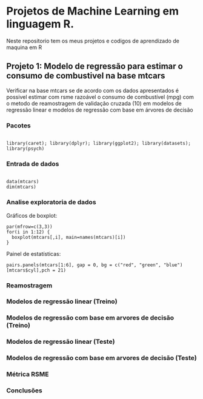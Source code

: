 # Projetos de Machine Learning em linguagem R.

Neste repositorio tem os meus projetos e codigos de aprendizado de maquina em R

## Projeto 1: Modelo de regressão para estimar o consumo de combustivel na base mtcars

Verificar na base mtcars se de acordo com os dados apresentados é possivel estimar com rsme razoável o consumo de combustível (mpg) com o metodo de reamostragem de validação cruzada (10) em modelos de regressão linear e modelos de regressão com base em árvores de decisão

### Pacotes
```{r, cache=FALSE, message=FALSE, warning=FALSE}

library(caret); library(dplyr); library(ggplot2); library(datasets); library(psych)

```
### Entrada de dados
```{r, cache=FALSE, message=FALSE, warning=FALSE}

data(mtcars)
dim(mtcars)

```
### Analise exploratoria de dados

Gráficos de boxplot:
```{r, cache=FALSE, message=FALSE, warning=FALSE}
par(mfrow=c(3,3))
for(i in 1:12) {
  boxplot(mtcars[,i], main=names(mtcars)[i])
}
```
Painel de estatísticas:
```{r, cache=FALSE, message=FALSE, warning=FALSE}
pairs.panels(mtcars[1:6], gap = 0, bg = c("red", "green", "blue")[mtcars$cyl],pch = 21)
```
### Reamostragem

### Modelos de regressão linear (Treino)

### Modelos de regressão com base em arvores de decisão (Treino)

### Modelos de regressão linear (Teste)

### Modelos de regressão com base em arvores de decisão (Teste)

### Métrica RSME

### Conclusões
